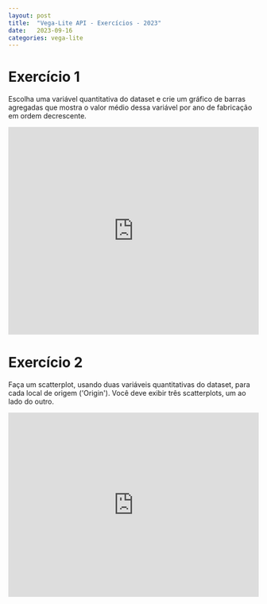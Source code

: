 ```yaml
---
layout: post
title:  "Vega-Lite API - Exercícios - 2023"
date:   2023-09-16
categories: vega-lite
---
```

# Exercício 1  
Escolha uma variável quantitativa do dataset e crie um gráfico de barras agregadas que mostra o valor médio dessa variável por ano de fabricação em ordem decrescente.  
<iframe width="100%" height="418" frameborder="0"
  src="https://observablehq.com/embed/@breno2-ws/vega-lite-api-exercicios-2023?cells=barplot"></iframe>  
  
# Exercício 2  
Faça um scatterplot, usando duas variáveis quantitativas do dataset, para cada local de origem ('Origin'). Você deve exibir três scatterplots, um ao lado do outro.  
<iframe width="100%" height="371" frameborder="0"
  src="https://observablehq.com/embed/@breno2-ws/vega-lite-api-exercicios-2023?cells=scatterplots"></iframe>  
